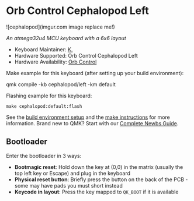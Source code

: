 # Orb Control Cephalopod Left

![cephalopod](imgur.com image replace me!)

*An atmega32u4 MCU keyboard with a 6x6 layout*

* Keyboard Maintainer: [K.](https://github.com/OrbControl)
* Hardware Supported: Orb Control Cephalopod Left
* Hardware Availability: [Orb Control](https://OrbControl.com)

Make example for this keyboard (after setting up your build environment):

qmk compile -kb cephalopod/left -km default

Flashing example for this keyboard:

    make cephalopod:default:flash

See the [build environment setup](https://docs.qmk.fm/#/getting_started_build_tools) and the [make instructions](https://docs.qmk.fm/#/getting_started_make_guide) for more information. Brand new to QMK? Start with our [Complete Newbs Guide](https://docs.qmk.fm/#/newbs).

## Bootloader

Enter the bootloader in 3 ways:

* **Bootmagic reset**: Hold down the key at (0,0) in the matrix (usually the top left key or Escape) and plug in the keyboard
* **Physical reset button**: Briefly press the button on the back of the PCB - some may have pads you must short instead
* **Keycode in layout**: Press the key mapped to `QK_BOOT` if it is available
